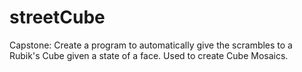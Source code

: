 # streetCube
Capstone: Create a program to automatically give the scrambles to a Rubik's Cube given a state of a face. Used to create Cube Mosaics.
